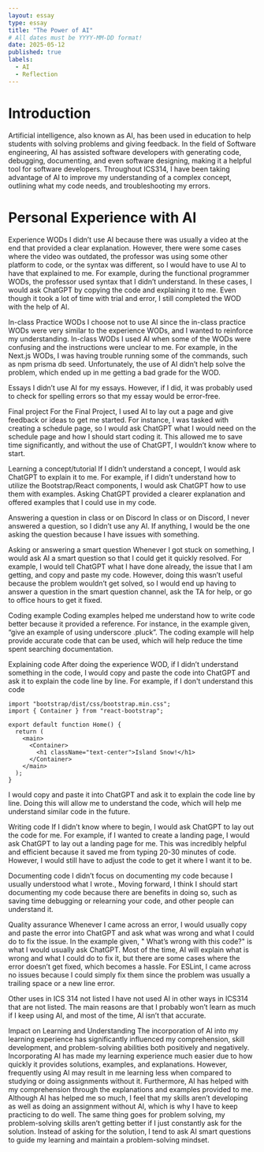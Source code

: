 ```yaml
---
layout: essay
type: essay
title: "The Power of AI" 
# All dates must be YYYY-MM-DD format!
date: 2025-05-12
published: true
labels:
  - AI
  - Reflection
---
```


# Introduction
Artificial intelligence, also known as AI, has been used in education to help students with solving problems and giving feedback. 
In the field of Software engineering, AI has assisted software developers with generating code, debugging, documenting, and even 
software designing, making it a helpful tool for software developers. Throughout ICS314, I have been taking advantage of AI to 
improve my understanding of a complex concept,  outlining what my code needs, and troubleshooting my errors. 

# Personal Experience with AI
Experience WODs 
I didn’t use AI because there was usually a video at the end that provided a clear explanation. However, there were some cases where the video was outdated, the professor was using some other platform to code, or the syntax was different, so I would have to use AI to have that explained to me. For example, during the functional programmer WODs, the professor used syntax that I didn’t understand. In these cases, I would ask ChatGPT by copying the code and explaining it to me. Even though it took a lot of time with trial and error, I still completed the WOD with the help of AI. 

In-class Practice WODs
I choose not to use AI since the in-class practice WODs were very similar to the experience WODs, and I wanted to reinforce my understanding. 
In-class WODs
I used AI when some of the WODs were confusing and the instructions were unclear to me. For example, in the Next.js WODs, I was having trouble running some of the commands, such as npm prisma db seed. Unfortunately, the use of AI didn’t help solve the problem, which ended up in me getting a bad grade for the WOD.

Essays
I didn’t use AI for my essays. However, if I did, it was probably used to check for spelling errors so that my essay would be error-free.

Final project
For the Final Project, I used AI to lay out a page and give feedback or ideas to get me started. For instance, I was tasked with creating a schedule page, so I would ask ChatGPT what I would need on the schedule page and how I should start coding it. This allowed me to save time significantly, and without the use of ChatGPT, I wouldn’t know where to start.

Learning a concept/tutorial
If I didn’t understand a concept, I would ask ChatGPT to explain it to me. For example, if I didn’t understand how to utilize the Bootstrap/React components, I would ask ChatGPT how to use them with examples. Asking ChatGPT provided a clearer explanation and offered examples that I could use in my code. 

Answering a question in class or on Discord
 In class or on Discord, I never answered a question, so I didn’t use any AI. If anything, I would be the one asking the question because I have issues with something.
 
Asking or answering a smart question
Whenever I got stuck on something, I would ask AI a smart question so that I could get it quickly resolved. For example, I would tell ChatGPT what I have done already, the issue that I am getting, and copy and paste my code. However, doing this wasn’t useful because the problem wouldn’t get solved, so I would end up having to answer a question in the smart question channel, ask the TA for help, or go to office hours to get it fixed. 

Coding example 
Coding examples helped me understand how to write code better because it provided a reference. For instance, in the example given, “give an example of using underscore .pluck”. The coding example will help provide accurate code that can be used, which will help reduce the time spent searching documentation. 

Explaining code
After doing the experience WOD, if I didn’t understand something in the code, I would copy and paste the code into ChatGPT and ask it to explain the code line by line. For example, if I don't understand this code 
```
import "bootstrap/dist/css/bootstrap.min.css";
import { Container } from "react-bootstrap";

export default function Home() {
  return (
    <main>
      <Container>
        <h1 className="text-center">Island Snow!</h1>
      </Container>
    </main>
  );
}
```
I would copy and paste it into ChatGPT and ask it to explain the code line by line. Doing this will allow me to understand the code, which will help me understand similar code in the future. 

Writing code
If I didn’t know where to begin, I would ask ChatGPT to lay out the code for me. For example, if I wanted to create a landing page, I would ask ChatGPT to lay out a landing page for me. This was incredibly helpful and efficient because it saved me from typing 20-30 minutes of code. However, I would still have to adjust the code to get it where I want it to be. 

Documenting code
I didn’t focus on documenting my code because I usually understood what I wrote., Moving forward, I think I should start documenting my code because there are benefits in doing so, such as saving time debugging or relearning your code, and other people can understand it.

Quality assurance
Whenever I came across an error, I would usually copy and paste the error into ChatGPT and ask what was wrong and what I could do to fix the issue. In the example given, " What’s wrong with this code?" is what I would usually ask ChatGPT. Most of the time, AI will explain what is wrong and what I could do to fix it, but there are some cases where the error doesn’t get fixed, which becomes a hassle. For ESLint, I came across no issues because I could simply fix them since the problem was usually a trailing space or a new line error.

Other uses in ICS 314 not listed
I have not used AI in other ways in ICS314 that are not listed. The main reasons are that I probably won’t learn as much if I keep using AI, and most of the time, AI isn’t that accurate. 

Impact on Learning and Understanding
The incorporation of AI into my learning experience has significantly influenced my comprehension, skill development, and problem-solving abilities both positively and negatively. Incorporating AI has made my learning experience much easier due to how quickly it provides solutions, examples, and explanations. However, frequently using AI may result in me learning less when compared to studying or doing assignments without it. Furthermore, AI has helped with my comprehension through the explanations and examples provided to me. Although AI has helped me so much, I feel that my skills aren’t developing as well as doing an assignment without AI, which is why I have to keep practicing to do well. The same thing goes for problem solving, my problem-solving skills aren’t getting better if I just constantly ask for the solution. Instead of asking for the solution, I tend to ask AI smart questions to guide my learning and maintain a problem-solving mindset. 
